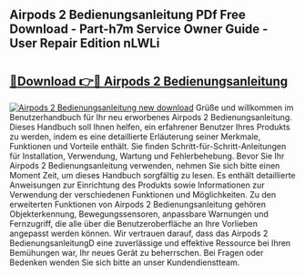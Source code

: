 ## Airpods 2 Bedienungsanleitung PDf Free Download - Part-h7m Service Owner Guide - User Repair Edition nLWLi

# <h2><a href="http://df25x6.blite.top/?on=Airpods+2+Bedienungsanleitung">🔗Download 👉🔴 Airpods 2 Bedienungsanleitung</a></h2>

[![Airpods 2 Bedienungsanleitung new download](https://i.imgur.com/lujVjoI.png)](http://df25x6.blite.top/?on=Airpods+2+Bedienungsanleitung)
Grüße und willkommen im Benutzerhandbuch für Ihr neu erworbenes Airpods 2 Bedienungsanleitung. Dieses Handbuch soll Ihnen helfen, ein erfahrener Benutzer Ihres Produkts zu werden, indem es eine detaillierte Erläuterung seiner Merkmale, Funktionen und Vorteile enthält. Sie finden Schritt-für-Schritt-Anleitungen für Installation, Verwendung, Wartung und Fehlerbehebung. Bevor Sie Ihr Airpods 2 Bedienungsanleitung verwenden, nehmen Sie sich bitte einen Moment Zeit, um dieses Handbuch sorgfältig zu lesen. Es enthält detaillierte Anweisungen zur Einrichtung des Produkts sowie Informationen zur Verwendung der verschiedenen Funktionen und Möglichkeiten. Zu den erweiterten Funktionen von Airpods 2 Bedienungsanleitung gehören Objekterkennung, Bewegungssensoren, anpassbare Warnungen und Fernzugriff, die alle über die Benutzeroberfläche an Ihre Vorlieben angepasst werden können. Wir vertrauen darauf, dass das Airpods 2 BedienungsanleitungD eine zuverlässige und effektive Ressource bei Ihren Bemühungen war, Ihr neues Gerät zu beherrschen. Bei Fragen oder Bedenken wenden Sie sich bitte an unser Kundendienstteam.
